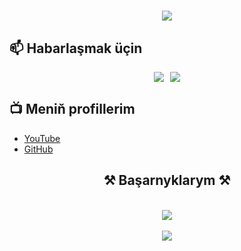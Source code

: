 <h1 align="center">
    <img src="https://readme-typing-svg.herokuapp.com/?font=Righteous&size=35&center=true&vCenter=true&width=500&height=70&duration=4000&lines=Salam!+👋;+Men+Amanoff+Official!;" />
</h1>

## 📫 Habarlaşmak üçin

<div style="display: flex; justify-content: center; gap: 10px;"> 
  <a href="mailto:hackercompany08@gmail.com">
    <img src="https://img.shields.io/badge/Gmail-333333?style=for-the-badge&logo=gmail&logoColor=red" />
  </a>
  
  <a href="https://t.me/Official_amanoff">
    <img src="https://img.shields.io/badge/Telegram-333333?style=for-the-badge&logo=telegram&logoColor=blue" />
  </a>
</div>

## 📺 Meniň profillerim

- [YouTube](https://youtube.com/@amanoff-official)
- [GitHub](https://github.com/Amanoff-official)

<h2 align="center">⚒️ Başarnyklarym ⚒️</h2>
<br/>
<div align="center">
    <img src="https://skillicons.dev/icons?i=bash,c,html,css,bootstrap,vue,js,py,java"/>
</div>
<br>
<div align="center">
    <img src="https://skillicons.dev/icons?i=arch,kali,androidstudio,aws,azure,cloudflare,git,ai,ps,vscode"/>
</div>

<br/>


<!---
Amanoff-official/Amanoff-official is a ✨ special ✨ repository because its `README.md` (this file) appears on your GitHub profile.
You can click the Preview link to take a look at your changes.
--->
